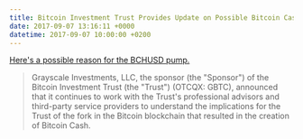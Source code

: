 ```yaml
---
title: Bitcoin Investment Trust Provides Update on Possible Bitcoin Cash Distribution
date: 2017-09-07 13:16:11 +0000
datetime: 2017-09-07 10:00:00 +0200
---
```

[Here's a possible reason for the BCHUSD pump.](http://www.prnewswire.com/news-releases/bitcoin-investment-trust-provides-update-on-possible-bitcoin-cash-distribution-300515060.html)

> Grayscale Investments, LLC, the sponsor (the "Sponsor") of the Bitcoin Investment Trust (the "Trust") (OTCQX: GBTC), announced that it continues to work with the Trust's professional advisors and third-party service providers to understand the implications for the Trust of the fork in the Bitcoin blockchain that resulted in the creation of Bitcoin Cash.